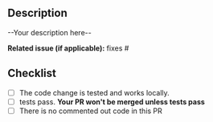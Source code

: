 ## Description

--Your description here--

**Related issue (if applicable):** fixes #<issue number goes here>

## Checklist
  - [ ] The code change is tested and works locally.
  - [ ] tests pass. **Your PR won't be merged unless tests pass**
  - [ ] There is no commented out code in this PR
